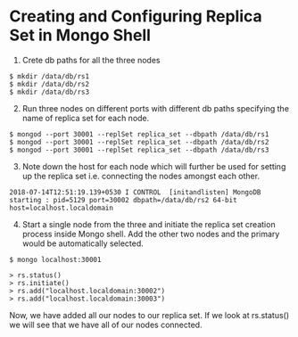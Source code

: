 # Creating and Configuring Replica Set in Mongo Shell

1. Crete db paths for all the three nodes
```
$ mkdir /data/db/rs1
$ mkdir /data/db/rs2
$ mkdir /data/db/rs3
```

2. Run three nodes on different ports with different db paths specifying the name of replica set for each node.
```
$ mongod --port 30001 --replSet replica_set --dbpath /data/db/rs1
$ mongod --port 30001 --replSet replica_set --dbpath /data/db/rs2
$ mongod --port 30001 --replSet replica_set --dbpath /data/db/rs3
```

3. Note down the host for each node which will further be used for setting up the replica set i.e. connecting the nodes amongst each other.

```
2018-07-14T12:51:19.139+0530 I CONTROL  [initandlisten] MongoDB starting : pid=5129 port=30002 dbpath=/data/db/rs2 64-bit host=localhost.localdomain
```

4. Start a single node from the three and initiate the replica set creation process inside Mongo shell. Add the other two nodes and the primary would be automatically selected.

```
$ mongo localhost:30001

> rs.status()
> rs.initiate()
> rs.add("localhost.localdomain:30002")
> rs.add("localhost.localdomain:30003")
```

Now, we have added all our nodes to our replica set. If we look at rs.status() we will see that we have all of our nodes connected.
